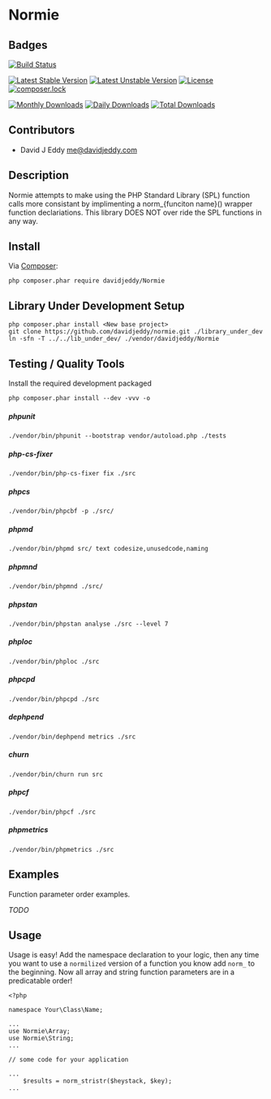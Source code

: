 # Normie

## Badges
[![Build Status](https://semaphoreci.com/api/v1/davidjeddy/normie/branches/master/shields_badge.svg)](https://semaphoreci.com/davidjeddy/normie)

[![Latest Stable Version](https://poser.pugx.org/davidjeddy/normie/v/stable?format=flat-square)](https://packagist.org/packages/davidjeddy/normie)
[![Latest Unstable Version](https://poser.pugx.org/davidjeddy/normie/v/unstable?format=flat-square)](https://packagist.org/packages/davidjeddy/normie)
[![License](https://poser.pugx.org/davidjeddy/normie/license?format=flat-square)](https://packagist.org/packages/davidjeddy/normie)
[![composer.lock](https://poser.pugx.org/davidjeddy/normie/composerlock?format=flat-square)](https://packagist.org/packages/davidjeddy/normie)

[![Monthly Downloads](https://poser.pugx.org/davidjeddy/normie/d/monthly?format=flat-square)](https://packagist.org/packages/davidjeddy/normie)
[![Daily Downloads](https://poser.pugx.org/davidjeddy/normie/d/daily?format=flat-square)](https://packagist.org/packages/davidjeddy/normie)
[![Total Downloads](https://poser.pugx.org/davidjeddy/normie/downloads?format=flat-square)](https://packagist.org/packages/davidjeddy/normie)

## Contributors
 - David J Eddy <me@davidjeddy.com>
 
## Description
Normie attempts to make using the PHP Standard Library (SPL) function calls more consistant by implimenting a norm_{funciton name}() wrapper function declariations. This library DOES NOT over ride the SPL functions in any way. 

## Install

Via [Composer](https://getcomposer.org):

    php composer.phar require davidjeddy/Normie
    
## Library Under Development Setup

    php composer.phar install <New base project>
    git clone https://github.com/davidjeddy/normie.git ./library_under_dev
    ln -sfn -T ../../lib_under_dev/ ./vendor/davidjeddy/Normie

## Testing / Quality Tools

Install the required development packaged

    php composer.phar install --dev -vvv -o
    
##### phpunit

    ./vendor/bin/phpunit --bootstrap vendor/autoload.php ./tests

##### php-cs-fixer

    ./vendor/bin/php-cs-fixer fix ./src

##### phpcs

    ./vendor/bin/phpcbf -p ./src/

##### phpmd

    ./vendor/bin/phpmd src/ text codesize,unusedcode,naming

##### phpmnd

    ./vendor/bin/phpmnd ./src/
        
##### phpstan

    ./vendor/bin/phpstan analyse ./src --level 7

##### phploc

    ./vendor/bin/phploc ./src

##### phpcpd
    
    ./vendor/bin/phpcpd ./src

##### dephpend

    ./vendor/bin/dephpend metrics ./src

##### churn

    ./vendor/bin/churn run src

##### phpcf

    ./vendor/bin/phpcf ./src

##### phpmetrics

    ./vendor/bin/phpmetrics ./src
    
## Examples
Function parameter order examples.

*TODO*

## Usage
Usage is easy! Add the namespace declaration to your logic, then any time you want to use a `normilized` version of a function you know add `norm_` to the beginning. Now all array and string function parameters are in a predicatable order!

    <?php
    
    namespace Your\Class\Name;
    
    ...
    use Normie\Array;
    use Normie\String;
    ...
    
    // some code for your application
    
    ...
        $results = norm_stristr($heystack, $key);
    ...
